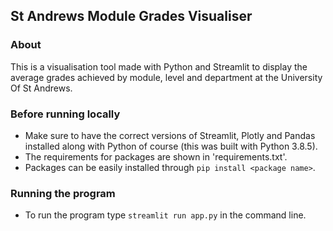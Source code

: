 ## St Andrews Module Grades Visualiser

### About

This is a visualisation tool made with Python and Streamlit to display the average 
grades achieved by module, level and department at the University Of St Andrews.


### Before running locally

* Make sure to have the correct versions of Streamlit, Plotly and Pandas installed along with Python
  of course (this was built with Python 3.8.5).
* The requirements for packages are shown in 'requirements.txt'.
* Packages can be easily installed through `pip install <package name>`.

### Running the program

* To run the program type `streamlit run app.py` in the command line.
